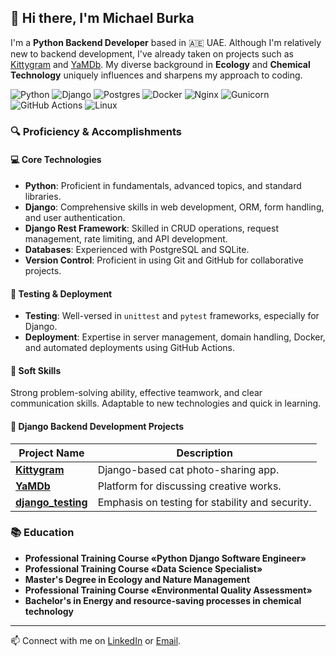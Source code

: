 ## 👋 Hi there, I'm Michael Burka

I'm a **Python Backend Developer** based in 🇦🇪 UAE. Although I'm relatively new to backend development, I've already taken on projects such as [Kittygram](https://github.com/Michael-Burka/kittygram_final) and [YaMDb](https://github.com/Michael-Burka/api_yamdb). My diverse background in **Ecology** and **Chemical Technology** uniquely influences and sharpens my approach to coding.  

![Python](https://img.shields.io/badge/python-3670A0?style=for-the-badge&logo=python&logoColor=ffdd54)
![Django](https://img.shields.io/badge/django-%23092E20.svg?style=for-the-badge&logo=django&logoColor=white)
![Postgres](https://img.shields.io/badge/postgres-%23316192.svg?style=for-the-badge&logo=postgresql&logoColor=white)
![Docker](https://img.shields.io/badge/docker-%230db7ed.svg?style=for-the-badge&logo=docker&logoColor=white)
![Nginx](https://img.shields.io/badge/nginx-%23009639.svg?style=for-the-badge&logo=nginx&logoColor=white)
![Gunicorn](https://img.shields.io/badge/gunicorn-%298729.svg?style=for-the-badge&logo=gunicorn&logoColor=white)
![GitHub Actions](https://img.shields.io/badge/github%20actions-%232671E5.svg?style=for-the-badge&logo=githubactions&logoColor=white)
![Linux](https://img.shields.io/badge/Linux-FCC624?style=for-the-badge&logo=linux&logoColor=black)

### 🔍 Proficiency & Accomplishments

#### 💻 Core Technologies
- **Python**: Proficient in fundamentals, advanced topics, and standard libraries.  
- **Django**: Comprehensive skills in web development, ORM, form handling, and user authentication.  
- **Django Rest Framework**: Skilled in CRUD operations, request management, rate limiting, and API development.  
- **Databases**: Experienced with PostgreSQL and SQLite.  
- **Version Control**: Proficient in using Git and GitHub for collaborative projects.  

#### 🧪 Testing & Deployment
- **Testing**: Well-versed in `unittest` and `pytest` frameworks, especially for Django.  
- **Deployment**: Expertise in server management, domain handling, Docker, and automated deployments using GitHub Actions.  

#### 🤝 Soft Skills
Strong problem-solving ability, effective teamwork, and clear communication skills. Adaptable to new technologies and quick in learning.  

#### 🚀 **Django Backend Development Projects**

| Project Name  | Description                                         |
|-------------- |-----------------------------------------------------|
| [**Kittygram**](https://github.com/Michael-Burka/kittygram_final) | Django-based cat photo-sharing app.                  |
| [**YaMDb**](https://github.com/Michael-Burka/api_yamdb)           | Platform for discussing creative works.              |
| [**django_testing**](https://github.com/Michael-Burka/django_testing)| Emphasis on testing for stability and security.     |

### 📚 Education
- **Professional Training Course «Python Django Software Engineer»**
- **Professional Training Course «Data Science Specialist»**
- **Master's Degree in Ecology and Nature Management**
- **Professional Training Course «Environmental Quality Assessment»**
- **Bachelor's in Energy and resource-saving processes in chemical technology**

---

📫 Connect with me on [LinkedIn](https://www.linkedin.com/in/michael-burka-485832251/) or [Email](mailto:contact@michaelburka.com).
